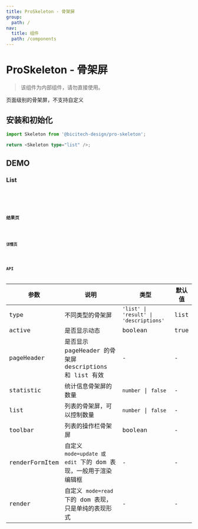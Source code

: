 ```yaml
---
title: ProSkeleton - 骨架屏
group:
  path: /
nav:
  title: 组件
  path: /components
---
```


# ProSkeleton - 骨架屏

> 该组件为内部组件，请勿直接使用。

页面级别的骨架屏，不支持自定义

## 安装和初始化

```typescript | pure
import Skeleton from '@bicitech-design/pro-skeleton';

return <Skeleton type="list" />;
```

## DEMO

### List

<code src="./demos/list.tsx" title="List" />

<code src="./demos/list.static.tsx" title="List" debug />

### 结果页

<code src="./demos/result.tsx" title="结果页" />

### 详情页

<code src="./demos/descriptions.tsx" title="详情页" />

## API

| 参数 | 说明 | 类型 | 默认值 |
| --- | --- | --- | --- |
| type | 不同类型的骨架屏 | `'list' \| 'result' \| 'descriptions'` | list |
| active | 是否显示动态 | boolean | true |
| pageHeader | 是否显示 pageHeader 的骨架屏 descriptions 和 list 有效 | - | - |
| statistic | 统计信息骨架屏的数量 | `number` \| `false` | - |
| list | 列表的骨架屏，可以控制数量 | `number` \| `false` | - |
| toolbar | 列表的操作栏骨架屏 | boolean | - |
| renderFormItem | 自定义 `mode=update 或 edit` 下的 dom 表现，一般用于渲染编辑框 | - | - |
| render | 自定义 `mode=read` 下的 dom 表现，只是单纯的表现形式 | - | - |
